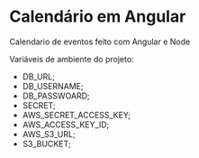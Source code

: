 # Calendário em Angular
 Calendario de eventos feito com Angular e Node
 
 Variáveis de ambiente do projeto:
 - DB_URL;
 - DB_USERNAME;
 - DB_PASSWOARD;
 - SECRET;
 - AWS_SECRET_ACCESS_KEY;
 - AWS_ACCESS_KEY_ID;
 - AWS_S3_URL;
 - S3_BUCKET;